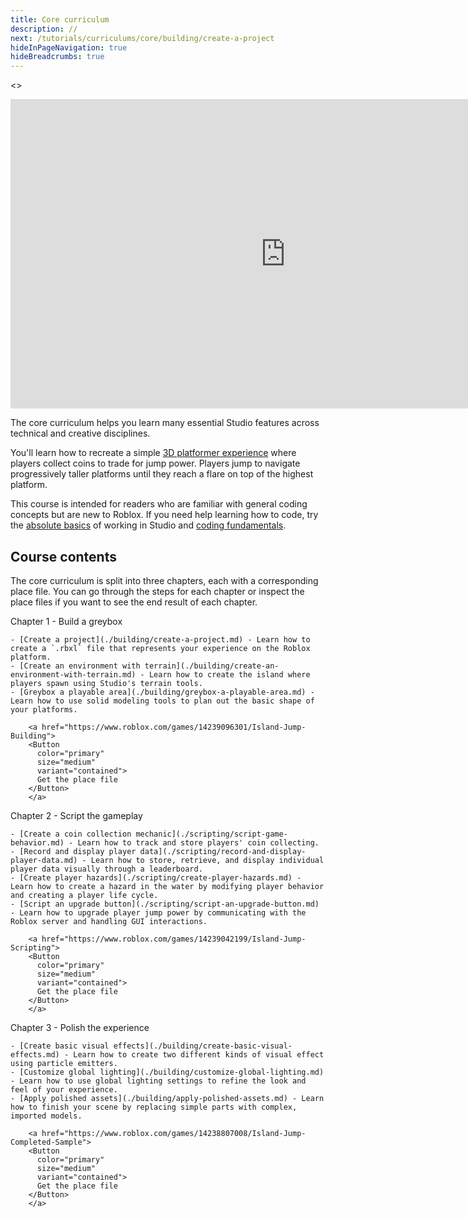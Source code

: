```yaml
---
title: Core curriculum
description: //
next: /tutorials/curriculums/core/building/create-a-project
hideInPageNavigation: true
hideBreadcrumbs: true
---
```


<>
<Grid
    alignItems="stretch"
    container
    direction="row">

<Grid item Large={7} XSmall={12} direction="column">

<div class="container"
style={{position: "relative", paddingBottom: "56.25%", height: 0}}>
<iframe width="880" height="495" src="https://www.youtube-nocookie.com/embed/zi0hIuPDyWc" title="YouTube video player" frameborder="0" allow="accelerometer; autoplay; clipboard-write; encrypted-media; gyroscope; picture-in-picture; web-share" allowfullscreen style={{position: "absolute", top: 0, left: 0, width: "95%", height: "95%"}}></iframe>
</div>

</Grid>

<Grid item Large={5} XSmall={12} direction="column">

The core curriculum helps you learn many essential Studio features across
technical and creative disciplines.

You'll learn how to recreate a simple [3D platformer
experience](https://www.roblox.com/games/14238807008) where players collect
coins to trade for jump power. Players jump to navigate progressively taller
platforms until they reach a flare on top of the highest platform.

This course is intended for readers who are familiar
with general coding concepts but are new to Roblox. If you need help learning
how to code, try the [absolute basics](../../first-experience/index.md) of working in Studio and
[coding fundamentals](../../fundamentals/coding-1/coding-fundamentals.md).
</Grid>

</Grid>
</>

## Course contents

The core curriculum is split into three chapters, each with a
corresponding place file. You can go through the steps for each chapter or
inspect the place files if you want to see the end result of each chapter.

   <BaseAccordion>
   <AccordionSummary>
      <Typography variant="h4">Chapter 1 - Build a greybox</Typography>
   </AccordionSummary>
   <AccordionDetails>

    - [Create a project](./building/create-a-project.md) - Learn how to create a `.rbxl` file that represents your experience on the Roblox platform.
    - [Create an environment with terrain](./building/create-an-environment-with-terrain.md) - Learn how to create the island where players spawn using Studio's terrain tools.
    - [Greybox a playable area](./building/greybox-a-playable-area.md) - Learn how to use solid modeling tools to plan out the basic shape of your platforms.

        <a href="https://www.roblox.com/games/14239096301/Island-Jump-Building">
        <Button
          color="primary"
          size="medium"
          variant="contained">
          Get the place file
        </Button>
        </a>

   </AccordionDetails>
   </BaseAccordion>

   <BaseAccordion>
   <AccordionSummary>
      <Typography variant="h4">Chapter 2 - Script the gameplay</Typography>
   </AccordionSummary>
   <AccordionDetails>

    - [Create a coin collection mechanic](./scripting/script-game-behavior.md) - Learn how to track and store players' coin collecting.
    - [Record and display player data](./scripting/record-and-display-player-data.md) - Learn how to store, retrieve, and display individual player data visually through a leaderboard.
    - [Create player hazards](./scripting/create-player-hazards.md) - Learn how to create a hazard in the water by modifying player behavior and creating a player life cycle.
    - [Script an upgrade button](./scripting/script-an-upgrade-button.md) - Learn how to upgrade player jump power by communicating with the Roblox server and handling GUI interactions.

        <a href="https://www.roblox.com/games/14239042199/Island-Jump-Scripting">
        <Button
          color="primary"
          size="medium"
          variant="contained">
          Get the place file
        </Button>
        </a>

   </AccordionDetails>
   </BaseAccordion>

   <BaseAccordion>
   <AccordionSummary>
      <Typography variant="h4">Chapter 3 - Polish the experience</Typography>
   </AccordionSummary>
   <AccordionDetails>

    - [Create basic visual effects](./building/create-basic-visual-effects.md) - Learn how to create two different kinds of visual effect using particle emitters.
    - [Customize global lighting](./building/customize-global-lighting.md) - Learn how to use global lighting settings to refine the look and feel of your experience.
    - [Apply polished assets](./building/apply-polished-assets.md) - Learn how to finish your scene by replacing simple parts with complex, imported models.

        <a href="https://www.roblox.com/games/14238807008/Island-Jump-Completed-Sample">
        <Button
          color="primary"
          size="medium"
          variant="contained">
          Get the place file
        </Button>
        </a>

   </AccordionDetails>
   </BaseAccordion>
